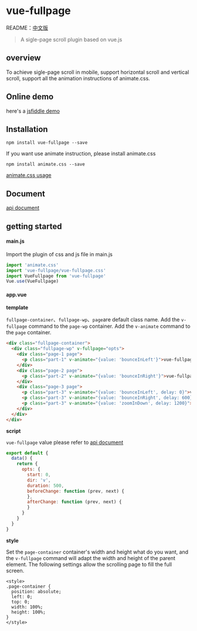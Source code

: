 # vue-fullpage

README：[中文版](https://github.com/wendaosanshou/vue-fullpage/blob/master/README_CN.md)
> A sigle-page scroll plugin based on vue.js

## overview
To achieve sigle-page scroll in mobile, support horizontal scroll and vertical scroll, support all the animation instructions of animate.css.

## Online demo
here's a [jsfiddle demo](https://jsfiddle.net/wendaosanshou/4b6p5ujt/12/)

## Installation
```
npm install vue-fullpage --save
```
If you want use animate instruction, please install animate.css
```
npm install animate.css --save
```
[animate.css usage](https://daneden.github.io/animate.css/)

## Document
[api document](https://github.com/wendaosanshou/vue-fullpage/blob/master/doc/api.md)

## getting started

#### main.js
Import the plugin of css and js file in main.js

```js
import 'animate.css'
import 'vue-fullpage/vue-fullpage.css'
import VueFullpage from 'vue-fullpage'
Vue.use(VueFullpage)
```

#### app.vue

**template**

``fullpage-container``、``fullpage-wp``、``page``are default class name.
Add the ``v-fullpage`` command to the ``page-wp`` container.
Add the ``v-animate`` command to the ``page`` container.
```html
<div class="fullpage-container">
  <div class="fullpage-wp" v-fullpage="opts">
    <div class="page-1 page">
      <p class="part-1" v-animate="{value: 'bounceInLeft'}">vue-fullpage</p>
    </div>
    <div class="page-2 page">
      <p class="part-2" v-animate="{value: 'bounceInRight'}">vue-fullpage</p>
    </div>
    <div class="page-3 page">
      <p class="part-3" v-animate="{value: 'bounceInLeft', delay: 0}">vue-fullpage</p>
      <p class="part-3" v-animate="{value: 'bounceInRight', delay: 600}">vue-fullpage</p>
      <p class="part-3" v-animate="{value: 'zoomInDown', delay: 1200}">vue-fullpage</p>
    </div>
  </div>
</div>
```

**script**

``vue-fullpage`` value please refer to [api document](https://github.com/wendaosanshou/vue-fullpage/blob/master/doc/api.md)
```js
export default {
  data() {
    return {
      opts: {
        start: 0,
        dir: 'v',
        duration: 500,
        beforeChange: function (prev, next) {
        },
        afterChange: function (prev, next) {
        }
      }
    }
  }
}
```

**style**

Set the ``page-container`` container's width and height what do you want, and the ``v-fullpage`` command will adapt the width and height of the parent element.
The following settings allow the scrolling page to fill the full screen.
```
<style>
.page-container {
  position: absolute;
  left: 0;
  top: 0;
  width: 100%;
  height: 100%;
}
</style>
```
